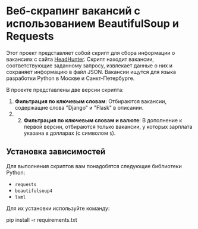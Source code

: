 # Веб-скрапинг вакансий с использованием BeautifulSoup и Requests

Этот проект представляет собой скрипт для сбора информации о вакансиях с сайта [HeadHunter](https://spb.hh.ru). Скрипт находит вакансии, соответствующие заданному запросу, извлекает данные о них и сохраняет информацию в файл JSON. Вакансии ищутся для языка разработки Python в Москве и Санкт-Петербурге.

В проекте представлены две версии скрипта:

1. **Фильтрация по ключевым словам**: Отбираются вакансии, содержащие слова "Django" и "Flask" в описании.
2. 2. **Фильтрация по ключевым словам и валюте**: В дополнение к первой версии, отбираются только вакансии, у которых зарплата указана в долларах (с символом `$`).

## Установка зависимостей

Для выполнения скриптов вам понадобятся следующие библиотеки Python:

- `requests`
- `beautifulsoup4`
- `lxml`

Для их установки используйте команду:

pip install -r requirements.txt
